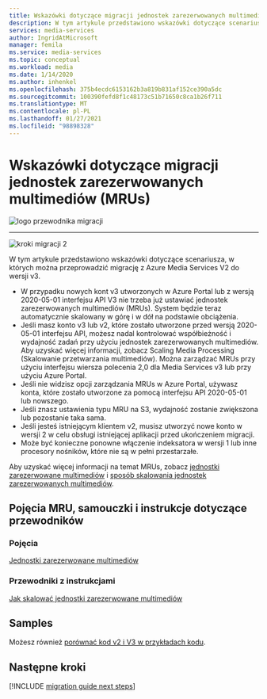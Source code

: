```yaml
---
title: Wskazówki dotyczące migracji jednostek zarezerwowanych multimediów (MRUs)
description: W tym artykule przedstawiono wskazówki dotyczące scenariusza, w których można przeprowadzić migrację z Azure Media Services V2 do wersji v3.
services: media-services
author: IngridAtMicrosoft
manager: femila
ms.service: media-services
ms.topic: conceptual
ms.workload: media
ms.date: 1/14/2020
ms.author: inhenkel
ms.openlocfilehash: 375b4ecdc6153162b3a819b831af152ce390a5dc
ms.sourcegitcommit: 100390fefd8f1c48173c51b71650c8ca1b26f711
ms.translationtype: MT
ms.contentlocale: pl-PL
ms.lasthandoff: 01/27/2021
ms.locfileid: "98898328"
---
```

# <a name="media-reserved-units-mrus-scenario-based-migration-guidance"></a>Wskazówki dotyczące migracji jednostek zarezerwowanych multimediów (MRUs)

![logo przewodnika migracji](./media/migration-guide/azure-media-services-logo-migration-guide.svg)

<hr color="#5ea0ef" size="10">

![kroki migracji 2](./media/migration-guide/steps-4.svg)

W tym artykule przedstawiono wskazówki dotyczące scenariusza, w których można przeprowadzić migrację z Azure Media Services V2 do wersji v3.

- W przypadku nowych kont v3 utworzonych w Azure Portal lub z wersją 2020-05-01 interfejsu API V3 nie trzeba już ustawiać jednostek zarezerwowanych multimediów (MRUs). System będzie teraz automatycznie skalowany w górę i w dół na podstawie obciążenia.
- Jeśli masz konto v3 lub v2, które zostało utworzone przed wersją 2020-05-01 interfejsu API, możesz nadal kontrolować współbieżność i wydajność zadań przy użyciu jednostek zarezerwowanych multimediów. Aby uzyskać więcej informacji, zobacz Scaling Media Processing (Skalowanie przetwarzania multimediów). Można zarządzać MRUs przy użyciu interfejsu wiersza polecenia 2,0 dla Media Services v3 lub przy użyciu Azure Portal.  
- Jeśli nie widzisz opcji zarządzania MRUs w Azure Portal, używasz konta, które zostało utworzone za pomocą interfejsu API 2020-05-01 lub nowszego.
- Jeśli znasz ustawienia typu MRU na S3, wydajność zostanie zwiększona lub pozostanie taka sama.
- Jeśli jesteś istniejącym klientem v2, musisz utworzyć nowe konto w wersji 2 w celu obsługi istniejącej aplikacji przed ukończeniem migracji. 
- Może być konieczne ponowne włączenie indeksatora w wersji 1 lub inne procesory nośników, które nie są w pełni przestarzałe. 

Aby uzyskać więcej informacji na temat MRUs, zobacz [jednostki zarezerwowane multimediów](concept-media-reserved-units.md) i [sposób skalowania jednostek zarezerwowanych multimediów](media-reserved-units-cli-how-to.md).

## <a name="mru-concepts-tutorials-and-how-to-guides"></a>Pojęcia MRU, samouczki i instrukcje dotyczące przewodników

### <a name="concepts"></a>Pojęcia

[Jednostki zarezerwowane multimediów](concept-media-reserved-units.md)

### <a name="how-to-guides"></a>Przewodniki z instrukcjami

[Jak skalować jednostki zarezerwowane multimediów](media-reserved-units-cli-how-to.md)

## <a name="samples"></a>Samples

Możesz również [porównać kod v2 i V3 w przykładach kodu](migrate-v-2-v-3-migration-samples.md).

## <a name="next-steps"></a>Następne kroki

[!INCLUDE [migration guide next steps](./includes/migration-guide-next-steps.md)]
